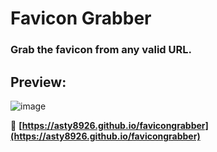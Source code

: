 # Favicon Grabber

### Grab the favicon from any valid URL.

## Preview:

![image](https://user-images.githubusercontent.com/31024172/226434322-18774b89-2104-432d-b86c-305b14dda829.png)

🔗 **[https://asty8926.github.io/favicongrabber](https://asty8926.github.io/favicongrabber)**
